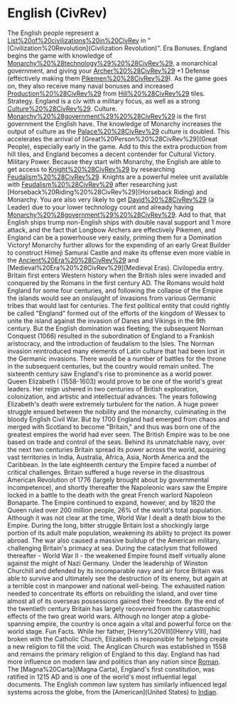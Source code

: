 # English (CivRev)

The English people represent a [List%20of%20civilizations%20in%20CivRev](civilization) in "[Civilization%20Revolution](Civilization Revolution)".
Era Bonuses.
England begins the game with knowledge of [Monarchy%20%28technology%29%20%28CivRev%29](Monarchy), a monarchical government, and giving your [Archer%20%28CivRev%29](Archers) +1 Defense (effectively making them [Pikemen%20%28CivRev%29](Pikemen)). As the game goes on, they also receive many naval bonuses and increased [Production%20%28CivRev%29](production) from [Hill%20%28CivRev%29](hill) tiles.
Strategy.
England is a civ with a military focus, as well as a strong [Culture%20%28CivRev%29](culture).
Culture.
[Monarchy%20%28government%29%20%28CivRev%29](Monarchy) is the first government the English have. The knowledge of Monarchy increases the output of culture as the [Palace%20%28CivRev%29](Palace) culture is doubled. This accelerates the arrival of [Great%20Person%20%28CivRev%29](Great People), especially early in the game. Add to this the extra production from hill tiles, and England becomes a decent contender for Cultural Victory.
Military Power.
Because they start with Monarchy, the English are able to get access to [Knight%20%28CivRev%29](Knights) by researching [Feudalism%20%28CivRev%29](Feudalism). Knights are a powerful melee unit available with [Feudalism%20%28CivRev%29](Feudalism) after researching just [Horseback%20Riding%20%28CivRev%29](Horseback Riding) and Monarchy. You are also very likely to get [David%20%28CivRev%29](David) (a Leader) due to your lower technology count and already having [Monarchy%20%28government%29%20%28CivRev%29](Monarchy). Add to that, that English ships trump non-English ships with double naval support and 1 more attack, and the fact that Longbow Archers are effectively Pikemen, and England can be a powerhouse very easily, priming them for a Domination Victory! 
Monarchy further allows for the expending of an early Great Builder to construct Himeji Samurai Castle and make its offense even more viable in the [Ancient%20Era%20%28CivRev%29](Ancient) and [Medieval%20Era%20%28CivRev%29](Medieval Eras).
Civilopedia entry.
Britain first enters Western history when the British isles were invaded and conquered by the Romans in the first century AD. The Romans would hold England for some four centuries, and following the collapse of the Empire the islands would see an onslaught of invasions from various Germanic tribes that would last for centuries.
The first political entity that could rightly be called "England" formed out of the efforts of the kingdom of Wessex to unite the island against the invasion of Danes and Vikings in the 9th century. But the English domination was fleeting; the subsequent Norman Conquest (1066) resulted in the subordination of England to a Frankish aristocracy, and the introduction of feudalism to the Isles.
The Norman invasion reintroduced many elements of Latin culture that had been lost in the Germanic invasions. There would be a number of battles for the throne in the subsequent centuries, but the country would remain united.
The sixteenth century saw England's rise to prominence as a world power. Queen Elizabeth I (1558-1603) would prove to be one of the world's great leaders. Her reign ushered in two centuries of British exploration, colonization, and artistic and intellectual advances.
The years following Elizabeth's death were extremely turbulent for the nation. A huge power struggle ensued between the nobility and the monarchy, culminating in the bloody English Civil War. But by 1700 England had emerged from chaos and merged with Scotland to become "Britain," and thus was born one of the greatest empires the world had ever seen.
The British Empire was to be one based on trade and control of the seas. Behind its unmatchable navy, over the next two centuries Britain spread its power across the world, acquiring vast territories in India, Australia, Africa, Asia, North America and the Caribbean.
In the late eighteenth century the Empire faced a number of critical challenges. Britain suffered a huge reverse in the disastrous American Revolution of 1776 (largely brought about by governmental incompetence), and shortly thereafter the Napoleonic wars saw the Empire locked in a battle to the death with the great French warlord Napoleon Bonaparte. The Empire continued to expand, however, and by 1820 the Queen ruled over 200 million people, 26% of the world's total population.
Although it was not clear at the time, World War I dealt a death blow to the Empire. During the long, bitter struggle Britain lost a shockingly large portion of its adult male population, weakening its ability to project its power abroad. The war also caused a massive buildup of the American military, challenging Britain's primacy at sea.
During the cataclysm that followed thereafter - World War II - the weakened Empire found itself virtually alone against the might of Nazi Germany. Under the leadership of Winston Churchill and defended by its incomparable navy and air force Britain was able to survive and ultimately see the destruction of its enemy, but again at a terrible cost in manpower and national well-being. The exhausted nation needed to concentrate its efforts on rebuilding the island, and over time almost all of its overseas possessions gained their freedom.
By the end of the twentieth century Britain has largely recovered from the catastrophic effects of the two great world wars. Although no longer atop a globe-spanning empire, the country is once again a vital and powerful force on the world stage.
Fun Facts.
While her father, [Henry%20VIII](Henry VIII), had broken with the Catholic Church, Elizabeth is responsible for helping create a new religion to fill the void. The Anglican Church was established in 1558 and remains the primary religion of England to this day.
England has had more influence on modern law and politics than any nation since [Roman](Rome). The [Magna%20Carta](Magna Carta), England's first constitution, was ratified in 1215 AD and is one of the world's most influential legal documents. The English common law system has similarly influenced legal systems across the globe, from the [American](United States) to [Indian](India).